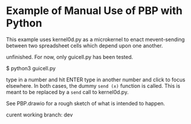 # Example of Manual Use of PBP with Python

This example uses kernel0d.py as a microkernel to enact mevent-sending between two spreadsheet cells which depend upon one another. 

unfinished. For now, only guicell.py has been tested.

$ python3 guicell.py

type in a number and hit ENTER
type in another number and click to focus elsewhere.
In both cases, the dummy `send (x)` function is called. This is meant to be replaced by a `send` call to kernel0d.py.

See PBP.drawio for a rough sketch of what is intended to happen.

curent working branch: dev
